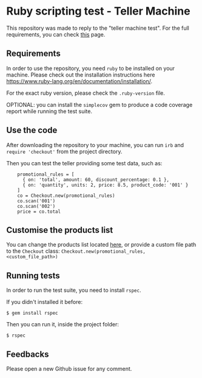 # Ruby scripting test - Teller Machine
This repository was made to reply to the "teller machine test". For the full requirements, you can check [this](https://github.com/mgrassotti/teller_machine_ruby/blob/master/docs/requirements.html) page.

## Requirements
In order to use the repository, you need `ruby` to be installed on your machine. Please check out the installation instructions here https://www.ruby-lang.org/en/documentation/installation/.

For the exact ruby version, please check the `.ruby-version` file.

OPTIONAL: you can install the `simplecov` gem to produce a code coverage report while running the test suite.

## Use the code
After downloading the repository to your machine, you can run `irb` and `require 'checkout'` from the project directory.

Then you can test the teller providing some test data, such as:
```
    promotional_rules = [
      { on: 'total', amount: 60, discount_percentage: 0.1 },
      { on: 'quantity', units: 2, price: 8.5, product_code: '001' }
    ]
    co = Checkout.new(promotional_rules)
    co.scan('001')
    co.scan('002')
    price = co.total
```

## Customise the products list
You can change the products list located [here](https://github.com/mgrassotti/teller_machine_ruby/blob/master/data/products.yml), or provide a custom file path to the `Checkout` class: `Checkout.new(promotional_rules, <custom_file_path>)`

## Running tests
In order to run the test suite, you need to install `rspec`.

If you didn't installed it before:
```
$ gem install rspec
```
Then you can run it, inside the project folder:
```
$ rspec
```

## Feedbacks
Please open a new Github issue for any comment.
